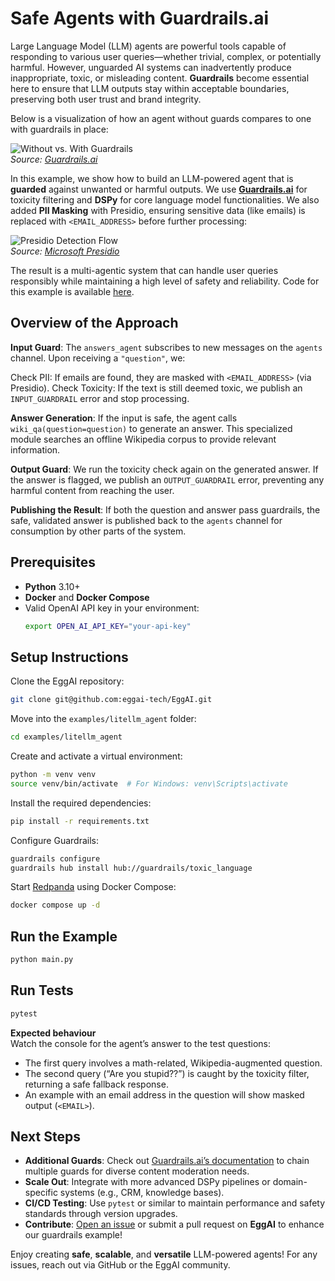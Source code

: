 # Safe Agents with Guardrails.ai

Large Language Model (LLM) agents are powerful tools capable of responding to various user queries—whether trivial,
complex, or potentially harmful. However, unguarded AI systems can inadvertently produce inappropriate, toxic, or
misleading content. **Guardrails** become essential here to ensure that LLM outputs stay within acceptable boundaries,
preserving both user trust and brand integrity.

Below is a visualization of how an agent without guards compares to one with guardrails in place:

![Without vs. With Guardrails](https://raw.githubusercontent.com/guardrails-ai/guardrails/main/docs/img/with_and_without_guardrails.svg)  
*Source: [Guardrails.ai](https://github.com/guardrails-ai/guardrails)*

In this example, we show how to build an LLM-powered agent that is **guarded** against unwanted or harmful outputs. We
use **[Guardrails.ai](https://github.com/ShreyaR/guardrails)** for toxicity filtering and **DSPy** for core language
model functionalities. We also added **PII Masking** with Presidio, ensuring sensitive data (like emails) is replaced
with `<EMAIL_ADDRESS>` before further processing:

![Presidio Detection Flow](https://microsoft.github.io/presidio/assets/detection_flow.gif)  
*Source: [Microsoft Presidio](https://microsoft.github.io/presidio)*

The result is a multi-agentic system that can handle user queries responsibly while maintaining a high level of safety
and reliability. Code for this example is available
[here](https://github.com/eggai-tech/EggAI/tree/main/examples/safe_agents_guardrails).

## Overview of the Approach

**Input Guard**: The `answers_agent` subscribes to new messages on the `agents` channel. Upon receiving a
`"question"`,
we:

Check PII: If emails are found, they are masked with `<EMAIL_ADDRESS>` (via Presidio).
Check Toxicity: If the text is still deemed toxic, we publish an `INPUT_GUARDRAIL` error and stop processing.

**Answer Generation**: If the input is safe, the agent calls `wiki_qa(question=question)` to generate an answer.
This specialized module searches an offline Wikipedia corpus to provide relevant information.

**Output Guard**: We run the toxicity check again on the generated answer. If the answer is flagged, we publish an
`OUTPUT_GUARDRAIL` error, preventing any harmful content from reaching the user.

**Publishing the Result**: If both the question and answer pass guardrails, the safe, validated answer is published
   back to the `agents` channel for consumption by other parts of the system.

## Prerequisites

- **Python** 3.10+
- **Docker** and **Docker Compose**
- Valid OpenAI API key in your environment:
  ```bash
  export OPEN_AI_API_KEY="your-api-key"
  ```

## Setup Instructions

Clone the EggAI repository:

```bash
git clone git@github.com:eggai-tech/EggAI.git
```

Move into the `examples/litellm_agent` folder:

```bash
cd examples/litellm_agent
```

Create and activate a virtual environment:

```bash
python -m venv venv
source venv/bin/activate  # For Windows: venv\Scripts\activate
```

Install the required dependencies:

```bash
pip install -r requirements.txt
```

Configure Guardrails:

```bash
guardrails configure
guardrails hub install hub://guardrails/toxic_language
```

Start [Redpanda](https://github.com/redpanda-data/redpanda) using Docker Compose:

```bash
docker compose up -d
```

## Run the Example

```bash
python main.py
```

## Run Tests

```bash
pytest
```

**Expected behaviour**  
Watch the console for the agent’s answer to the test questions:

- The first query involves a math-related, Wikipedia-augmented question.
- The second query (“Are you stupid??”) is caught by the toxicity filter, returning a safe fallback response.
- An example with an email address in the question will show masked output (`<EMAIL>`).

## Next Steps

- **Additional Guards**: Check out [Guardrails.ai’s documentation](https://github.com/ShreyaR/guardrails) to chain
  multiple guards for diverse content moderation needs.
- **Scale Out**: Integrate with more advanced DSPy pipelines or domain-specific systems (e.g., CRM, knowledge bases).
- **CI/CD Testing**: Use `pytest` or similar to maintain performance and safety standards through version upgrades.
- **Contribute**: [Open an issue](https://github.com/eggai-tech/eggai/issues) or submit a pull request on **EggAI** to
  enhance our guardrails example!

Enjoy creating **safe**, **scalable**, and **versatile** LLM-powered agents! For any issues, reach out via GitHub
or the EggAI community.
